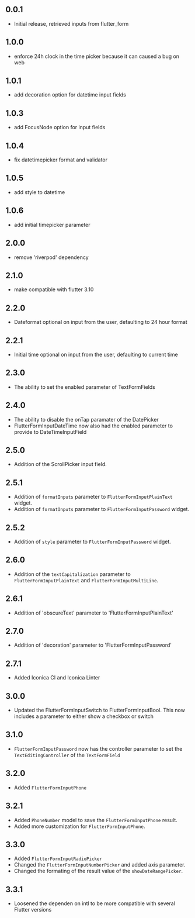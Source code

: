 ## 0.0.1

* Initial release, retrieved inputs from flutter_form

## 1.0.0

* enforce 24h clock in the time picker because it can caused a bug on web

## 1.0.1

* add decoration option for datetime input fields

## 1.0.3

* add FocusNode option for input fields

## 1.0.4
* fix datetimepicker format and validator

## 1.0.5
* add style to datetime

## 1.0.6
* add initial timepicker parameter

## 2.0.0
* remove 'riverpod' dependency

## 2.1.0
* make compatible with flutter 3.10
 
 ## 2.2.0
* Dateformat optional on input from the user, defaulting to 24 hour format

 ## 2.2.1
* Initial time optional on input from the user, defaulting to current time

## 2.3.0
* The ability to set the enabled parameter of TextFormFields

## 2.4.0
* The ability to disable the onTap paramater of the DatePicker
* FlutterFormInputDateTime now also had the enabled parameter to provide to DateTimeInputField

## 2.5.0
* Addition of the ScrollPicker input field.

## 2.5.1
* Addition of `formatInputs` parameter to `FlutterFormInputPlainText` widget.
* Addition of `formatInputs` parameter to `FlutterFormInputPassword` widget.

## 2.5.2
* Addition of `style` parameter to `FlutterFormInputPassword` widget.

## 2.6.0
* Addition of the `textCapitalization` parameter to `FlutterFormInputPlainText` and `FlutterFormInputMultiLine`.

## 2.6.1
* Addition of 'obscureText' parameter to 'FlutterFormInputPlainText'

## 2.7.0
* Addition of 'decoration' parameter to 'FlutterFormInputPassword'

## 2.7.1
* Added Iconica CI and Iconica Linter

## 3.0.0
* Updated the FlutterFormInputSwitch to FlutterFormInputBool. This now includes a parameter to either show a checkbox or switch

## 3.1.0
* `FlutterFormInputPassword` now has the controller parameter to set the `TextEditingController` of the `TextFormField`

## 3.2.0
* Added `FlutterFormInputPhone`

## 3.2.1
* Added `PhoneNumber` model to save the `FlutterFormInputPhone` result.
* Added more customization for `FlutterFormInputPhone`.

## 3.3.0
* Added `FlutterFormInputRadioPicker`
* Changed the `FlutterFormInputNumberPicker` and added axis parameter.
* Changed the formating of the result value of the `showDateRangePicker`.

## 3.3.1
* Loosened the dependen on intl to be more compatible with several Flutter versions
